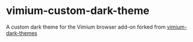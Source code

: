 # vimium-custom-dark-theme
A custom dark theme for the Vimium browser add-on forked from [vimium-dark-themes](https://github.com/Foldex/vimium-dark-themes)
